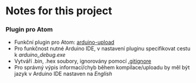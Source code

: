 # Notes for this project

### Plugin pro Atom
- Funkční plugin pro Atom: [arduino-upload](https://atom.io/packages/arduino-upload)
- Pro funkčnost nutné Arduino IDE, v nastavení pluginu specifikovat cestu k _arduino_debug.exe_
- Vytváří .bin, .hex soubory, ignorovány pomocí [.gitignore](/.gitignore)
- Pro správný výpis informací/chyb během kompilace/uploadu by měl být jazyk v Arduino IDE nastaven na _English_
